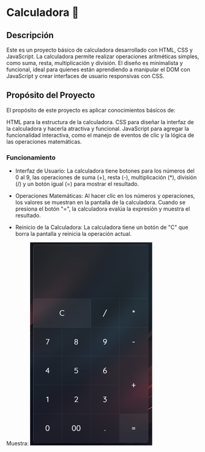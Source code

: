 # Calculadora 🧮

## Descripción
Este es un proyecto básico de calculadora desarrollado con HTML, CSS y JavaScript. La calculadora permite realizar operaciones aritméticas simples, como suma, resta, multiplicación y división. El diseño es minimalista y funcional, ideal para quienes están aprendiendo a manipular el DOM con JavaScript y crear interfaces de usuario responsivas con CSS.

## Propósito del Proyecto
El propósito de este proyecto es aplicar conocimientos básicos de:

HTML para la estructura de la calculadora.
CSS para diseñar la interfaz de la calculadora y hacerla atractiva y funcional.
JavaScript para agregar la funcionalidad interactiva, como el manejo de eventos de clic y la lógica de las operaciones matemáticas.


### Funcionamiento
- Interfaz de Usuario: La calculadora tiene botones para los números del 0 al 9, las operaciones de suma (+), resta (-), multiplicación (*), división (/) y un botón igual (=) para mostrar el resultado.

- Operaciones Matemáticas: Al hacer clic en los números y operaciones, los valores se muestran en la pantalla de la calculadora. Cuando se presiona el botón "=", la calculadora evalúa la expresión y muestra el resultado.

- Reinicio de la Calculadora: La calculadora tiene un botón de "C" que borra la pantalla y reinicia la operación actual.

Muestra:
![image](./Muestra.PNG)
